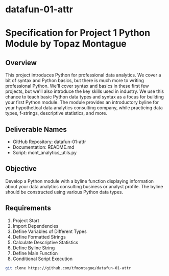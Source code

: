 # datafun-01-attr
# Specification for Project 1 Python Module by Topaz Montague

## Overview
This project introduces Python for professional data analytics. We cover a bit of syntax and Python basics, but there is much more to writing professional Python. We'll cover syntax and basics in these first few projects, but we'll also introduce the key skills used in industry. We use this chance to teach basic Python data types and syntax as a focus for building your first Python module. The module provides an introductory byline for your hypothetical data analytics consulting company, while practicing data types, f-strings, descriptive statistics, and more.

## Deliverable Names
 - GitHub Repository: datafun-01-attr
 - Documentation: README.md
 - Script: mont_analytics_utils.py

## Objective
Develop a Python module with a byline function displaying information about your data analytics consulting business or analyst profile. The byline should be constructed using various Python data types.

## Requirements
1. Project Start
2. Import Dependencies
3. Define Variables of Different Types
4. Define Formatted Strings
5. Calculate Descriptive Statistics
6. Define Byline String
7. Define Main Function
8. Conditional Script Execution


```bash
git clone https://github.com/tfmontague/datafun-01-attr

